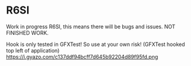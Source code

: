 # R6SI
Work in progress R6SI, this means there will be bugs and issues. NOT FINISHED WORK.

Hook is only tested in GFXTest! So use at your own risk!
(GFXTest hooked top left of application) https://i.gyazo.com/c137ddf94bcff7d645b92204d89f95fd.png
